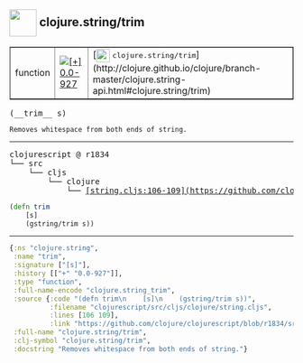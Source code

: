 ## <img width="48px" valign="middle" src="http://i.imgur.com/Hi20huC.png"> clojure.string/trim

 <table border="1">
<tr>
<td>function</td>
<td><a href="https://github.com/cljsinfo/api-refs/tree/0.0-927"><img valign="middle" alt="[+] 0.0-927" src="https://img.shields.io/badge/+-0.0--927-lightgrey.svg"></a> </td>
<td>
[<img height="24px" valign="middle" src="http://i.imgur.com/1GjPKvB.png"> <samp>clojure.string/trim</samp>](http://clojure.github.io/clojure/branch-master/clojure.string-api.html#clojure.string/trim)
</td>
</tr>
</table>

 <samp>
(__trim__ s)<br>
</samp>

```
Removes whitespace from both ends of string.
```

---

 <pre>
clojurescript @ r1834
└── src
    └── cljs
        └── clojure
            └── <ins>[string.cljs:106-109](https://github.com/clojure/clojurescript/blob/r1834/src/cljs/clojure/string.cljs#L106-L109)</ins>
</pre>

```clj
(defn trim
    [s]
    (gstring/trim s))
```


---

```clj
{:ns "clojure.string",
 :name "trim",
 :signature ["[s]"],
 :history [["+" "0.0-927"]],
 :type "function",
 :full-name-encode "clojure.string_trim",
 :source {:code "(defn trim\n    [s]\n    (gstring/trim s))",
          :filename "clojurescript/src/cljs/clojure/string.cljs",
          :lines [106 109],
          :link "https://github.com/clojure/clojurescript/blob/r1834/src/cljs/clojure/string.cljs#L106-L109"},
 :full-name "clojure.string/trim",
 :clj-symbol "clojure.string/trim",
 :docstring "Removes whitespace from both ends of string."}

```
